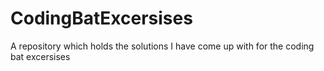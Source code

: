 # CodingBatExcersises
A repository which holds the solutions I have come up with for the coding bat excersises 
